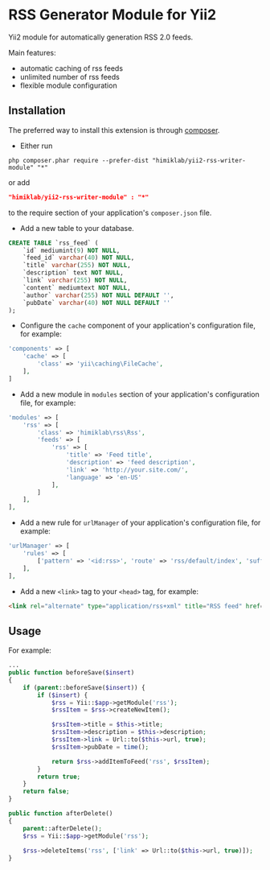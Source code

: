 RSS Generator Module for Yii2
========================
Yii2 module for automatically generation RSS 2.0 feeds.

Main features:
* automatic caching of rss feeds
* unlimited number of rss feeds
* flexible module configuration

Installation
------------
The preferred way to install this extension is through [composer](http://getcomposer.org/download/).

* Either run

```
php composer.phar require --prefer-dist "himiklab/yii2-rss-writer-module" "*"
```
or add

```json
"himiklab/yii2-rss-writer-module" : "*"
```

to the require section of your application's `composer.json` file.

* Add a new table to your database.

```sql
CREATE TABLE `rss_feed` (
    `id` mediumint(9) NOT NULL,
    `feed_id` varchar(40) NOT NULL,
    `title` varchar(255) NOT NULL,
    `description` text NOT NULL,
    `link` varchar(255) NOT NULL,
    `content` mediumtext NOT NULL,
    `author` varchar(255) NOT NULL DEFAULT '',
    `pubDate` varchar(40) NOT NULL DEFAULT ''
);
```

* Configure the `cache` component of your application's configuration file, for example:

```php
'components' => [
    'cache' => [
        'class' => 'yii\caching\FileCache',
    ],
]
```

* Add a new module in `modules` section of your application's configuration file, for example:

```php
'modules' => [
    'rss' => [
        'class' => 'himiklab\rss\Rss',
        'feeds' => [
            'rss' => [
                'title' => 'Feed title',
                'description' => 'feed description',
                'link' => 'http://your.site.com/',
                'language' => 'en-US'
            ],
        ]
    ],
],
```

* Add a new rule for `urlManager` of your application's configuration file, for example:

```php
'urlManager' => [
    'rules' => [
        ['pattern' => '<id:rss>', 'route' => 'rss/default/index', 'suffix' => '.xml'],
    ],
],
```

* Add a new `<link>` tag to your `<head>` tag, for example:

```html
<link rel="alternate" type="application/rss+xml" title="RSS feed" href="/rss.xml" />
```

Usage
-----
For example:

```php
...
public function beforeSave($insert)
{
    if (parent::beforeSave($insert)) {
        if ($insert) {
            $rss = Yii::$app->getModule('rss');
            $rssItem = $rss->createNewItem();

            $rssItem->title = $this->title;
            $rssItem->description = $this->description;
            $rssItem->link = Url::to($this->url, true);
            $rssItem->pubDate = time();

            return $rss->addItemToFeed('rss', $rssItem);
        }
        return true;
    }
    return false;
}

public function afterDelete()
{
    parent::afterDelete();
    $rss = Yii::$app->getModule('rss');
    
    $rss->deleteItems('rss', ['link' => Url::to($this->url, true)]);
}
```
